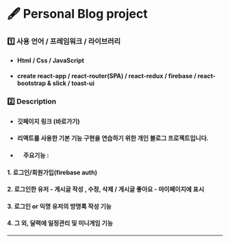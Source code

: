 # 🖋 Personal Blog project

### 1️⃣ 사용 언어 / 프레임워크 / 라이브러리
* #### Html / Css / JavaScript
* #### create react-app / react-router(SPA) / react-redux / firebase / react-bootstrap & slick / toast-ui

### 2️⃣ Description
* #### 깃페이지 링크 (바로가기)
* #### 리액트를 사용한 기본 기능 구현을 연습하기 위한 개인 블로그 프로젝트입니다.
* #### 　주요기능 :
#### 1. 로그인/회원가입(firebase auth)
#### 2. 로그인한 유저 - 게시글 작성 , 수정, 삭제 / 게시글 좋아요 - 마이페이지에 표시
#### 3. 로그인 or 익명 유저의 방명록 작성 기능
#### 4. 그 외, 달력에 일정관리 및 미니게임 기능
***

